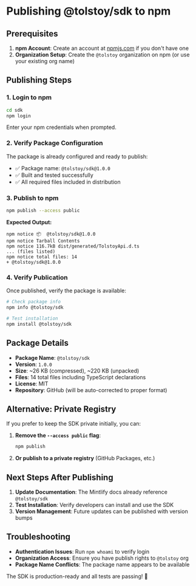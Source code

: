# Publishing @tolstoy/sdk to npm

## Prerequisites

1. **npm Account**: Create an account at [npmjs.com](https://www.npmjs.com/) if you don't have one
2. **Organization Setup**: Create the `@tolstoy` organization on npm (or use your existing org name)

## Publishing Steps

### 1. Login to npm

```bash
cd sdk
npm login
```

Enter your npm credentials when prompted.

### 2. Verify Package Configuration

The package is already configured and ready to publish:
- ✅ Package name: `@tolstoy/sdk@1.0.0`
- ✅ Built and tested successfully
- ✅ All required files included in distribution

### 3. Publish to npm

```bash
npm publish --access public
```

**Expected Output:**
```
npm notice 📦  @tolstoy/sdk@1.0.0
npm notice Tarball Contents
npm notice 116.7kB dist/generated/TolstoyApi.d.ts
... (files listed)
npm notice total files: 14
+ @tolstoy/sdk@1.0.0
```

### 4. Verify Publication

Once published, verify the package is available:

```bash
# Check package info
npm info @tolstoy/sdk

# Test installation
npm install @tolstoy/sdk
```

## Package Details

- **Package Name**: `@tolstoy/sdk`
- **Version**: `1.0.0`
- **Size**: ~26 KB (compressed), ~220 KB (unpacked)
- **Files**: 14 total files including TypeScript declarations
- **License**: MIT
- **Repository**: GitHub (will be auto-corrected to proper format)

## Alternative: Private Registry

If you prefer to keep the SDK private initially, you can:

1. **Remove the `--access public` flag**:
   ```bash
   npm publish
   ```

2. **Or publish to a private registry** (GitHub Packages, etc.)

## Next Steps After Publishing

1. **Update Documentation**: The Mintlify docs already reference `@tolstoy/sdk`
2. **Test Installation**: Verify developers can install and use the SDK
3. **Version Management**: Future updates can be published with version bumps

## Troubleshooting

- **Authentication Issues**: Run `npm whoami` to verify login
- **Organization Access**: Ensure you have publish rights to `@tolstoy` org
- **Package Name Conflicts**: The package name appears to be available

The SDK is production-ready and all tests are passing! 🚀